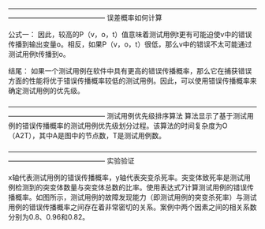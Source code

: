 


——————————————————————————————————————————————————
误差概率如何计算

公式一：
因此，较高的P（v，o，t）值意味着测试用例t更有可能迫使v中的错误传播到输出变量o。相反，如果P（v，o，t）很低，那么v中的错误不太可能通过测试用例t传播到o。


结尾：
如果一个测试用例在软件中具有更高的错误传播概率，那么它在捕获错误方面的性能将优于错误传播概率较低的测试用例。因此，可以使用错误传播概率来确定测试用例的优先级。

——————————————————————————————————————————————————
测试用例优先级排序算法
算法显示了基于测试用例的错误传播概率的测试用例优先级划分过程。该算法的时间复杂度为O（A2T），其中A是图中的节点数，T是测试用例数。

——————————————————————————————————————————————————
实验验证

x轴代表测试用例的错误传播概率，y轴代表突变杀死率。突变体致死率是测试用例检测到的突变体数量与突变体总数的比率。使用表达式7计算测试用例的错误传播概率。如图所示，测试用例的故障发现能力（即测试用例的突变杀死率）与测试用例的错误传播概率之间存在着非常密切的关系。案例中两个因素之间的相关系数分别为0.8、0.96和0.82。

